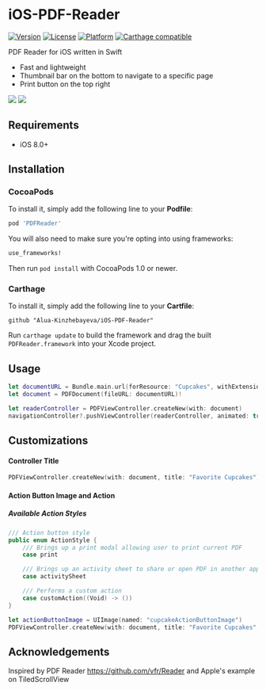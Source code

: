 # iOS-PDF-Reader
[![Version](https://img.shields.io/cocoapods/v/PDFReader.svg?style=flat)](http://cocoapods.org/pods/PDFReader)
[![License](https://img.shields.io/cocoapods/l/PDFReader.svg?style=flat)](http://cocoapods.org/pods/PDFReader)
[![Platform](https://img.shields.io/cocoapods/p/PDFReader.svg?style=flat)](http://cocoapods.org/pods/PDFReader)
[![Carthage compatible](https://img.shields.io/badge/Carthage-compatible-4BC51D.svg?style=flat)](https://github.com/Carthage/Carthage)

PDF Reader for iOS written in Swift
* Fast and lightweight
* Thumbnail bar on the bottom to navigate to a specific page
* Print button on the top right

![](https://raw.githubusercontent.com/Alua-Kinzhebayeva/iOS-PDF-Reader/master/Screenshots/Screenshot1.png)
![](https://raw.githubusercontent.com/Alua-Kinzhebayeva/iOS-PDF-Reader/master/Screenshots/Screenshot2.png)

## Requirements

- iOS 8.0+

## Installation

### CocoaPods

To install it, simply add the following line to your **Podfile**:

```ruby
pod 'PDFReader'
```

You will also need to make sure you're opting into using frameworks:

```ruby
use_frameworks!
```

Then run `pod install` with CocoaPods 1.0 or newer.

### Carthage

To install it, simply add the following line to your **Cartfile**:

```ogdl
github "Alua-Kinzhebayeva/iOS-PDF-Reader"
```

Run `carthage update` to build the framework and drag the built `PDFReader.framework` into your Xcode project.

## Usage

```swift
let documentURL = Bundle.main.url(forResource: "Cupcakes", withExtension: "pdf")!
let document = PDFDocument(fileURL: documentURL)!

let readerController = PDFViewController.createNew(with: document)
navigationController?.pushViewController(readerController, animated: true)
```

## Customizations

#### Controller Title
```swift
PDFViewController.createNew(with: document, title: "Favorite Cupcakes")
```

#### Action Button Image and Action

##### Available Action Styles

```swift
/// Action button style
public enum ActionStyle {
    /// Brings up a print modal allowing user to print current PDF
    case print

    /// Brings up an activity sheet to share or open PDF in another app
    case activitySheet

    /// Performs a custom action
    case customAction((Void) -> ())
}
```

```swift
let actionButtonImage = UIImage(named: "cupcakeActionButtonImage")
PDFViewController.createNew(with: document, title: "Favorite Cupcakes", actionButtonImage: actionButtonImage, actionStyle: .activitySheet)

```      

## Acknowledgements

Inspired by PDF Reader https://github.com/vfr/Reader and Apple's example on TiledScrollView
